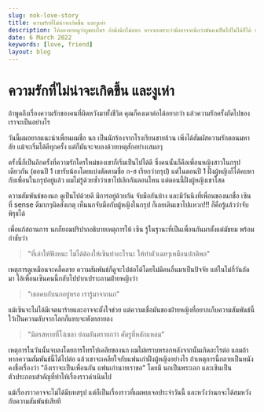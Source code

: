 ```yaml
---
slug: nok-love-story
title: ความรักที่ไม่น่าจะเกิดขึ้น และงูเห่า
description: ให้ลองทายดูว่ากูชอบใคร ถ้ามึงนึกไม่ออก อาจจะเพราะว่ามึงอาจจะนึกว่ามันคงเป็นไปไม่ได้ก็ได้ นก
date: 6 March 2022
keywords: [love, friend]
layout: blog
---
```


# ความรักที่ไม่น่าจะเกิดขึ้น และงูเห่า

ถ้าพูดถึงเรื่องความรักของคนที่ผิดหวังมาทั้งชีวิต คุณก็คงเดาต่อได้อยากว่า แล้วความรักครั้งถัดไปของเราจะเป็นอย่างไร

วันนี้ผมอยากแนะนำเพื่อนผมชื่อ นก เป็นนักร้องจากโรงเรียนชายล้วน เพิ่งได้สัมผัสความรักตอนมหาลัย แม้จะเริ่มได้ดีทุกครั้ง แต่ก็มันจะจบลงด้วยเหตุสักอย่างเสมอๆ

ครั้งนี้ก็เป็นอีกครั้งที่ความรักใครใหม่ของเขาก็เริ่มเป็นไปได้ดี ซึ่งคนนั้นก็คือเพื่อนหญิงสาวในกรุปเดียวกัน (ตอนปี 1 เขารับน้องโดยแบ่งตัดตามชื่อ ก-ฮ เรียกว่ากรุป) แต่ในตอนปี 1 ฝั่งผู้หญิงก็ได้คบหากับเพื่อนในกรุปอยู่แล้ว ผมไม่รู้ด้วยซ้ำว่าเขาไปเลิกกันตอนไหน แต่ตอนนี้ฝั่งผู้หญิงเขาโสด

ความสัมพันธ์ของนก ดูเป็นไปด้วยดี มีการอยู่ด้วยกัน จับมือกันบ้าง และมีวันนึงที่เพื่อนของนกชื่อ เซิน ที่ sense ดีมากๆผิดสังเกตุ เห็นนกจับมือกับผู้หญิงในกรุป ก็เลยเดินเขาไปแหวก!!! ก็คือรู้แล้วว่าจับพิรุธได้

เพื่อแก้สถานการ นกก็ยอมปริปากอธิบายเหตุการให้ เซิน รู้ในฐานะที่เป็นเพื่อนกันมาตั้งแต่มัธยม พร้อมกำชับว่า

> "ที่เล่าให้ฟังหนะ ไม่ได้ต้องให้เซินทำอะไรนะ ให้ทำตัวเฉยๆเหมือนปกติพอ"

เหตุการดูเหมือนจะคลี้คลาย ความสัมพันธ์ก็ดูจะไปต่อได้โดยไม่มีคนอื่นมาเป็นปัจจัย แต่ในไม่กี่วันถัดมา ไอ้เพื่อนเซินคนนี้กลับไปปากเปราะถามฝ่ายหญิงว่า

> "เธอคบกับนกอยู่หรอ เรารู้มาจากนก"

แม้เซินจะไม่ได้มีเจตนาร้ายและอาจจะตั้งใจช่วย แต่ความเชื่อมันของฝ่ายหญิงที่อยากเก็บความสัมพันธ์นี้ใว้เป็นความลับจากโลกก็แทบจะพังทลายลง

> "มิตรสหายที่โง่เขลา ย่อมอันตรายกว่า ศัตรูที่หลักแหลม"

เหตุการในวันนั้นจบลงโดยการโทรไปเคลียของนก ผมไม่ทราบหรอกหลังจากนั้นเกิดอะไรต่อ แถมถ้าหากความสัมพันธ์นี้ได้ไปต่อ แล้วเขาจะเคลียใจกับแฟนเก่าฝั่งผู้หญิงอย่างไร ถ้าเหตุการนี้กลายเป็นหนังคงชื่อเรื่องว่า "ถึงเราจะเป็นเพื่อนกัน แฟนเก่านายเราขอ" โดยมี นกเป็นพระเอก และเซินเป็นตัวประกอบสำคัญที่ทำให้เรื่องราวดำเนินไป

แม้เรื่องราวอาจจะไม่ได้มีบทสรุป แต่ก็เป็นเรื่องราวที่ผมพบเจอประจำวันนี้ และหวังว่านกจะได้สมหวังกับความสัมพันธ์เสียที
